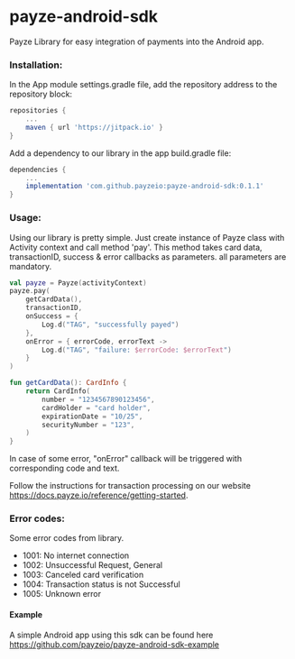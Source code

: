 # payze-android-sdk
Payze Library for easy integration of payments into the Android app.

### Installation:

In the App module settings.gradle file, add the repository address to the repository block:

```groovy
repositories {
    ...
    maven { url 'https://jitpack.io' }
}
```

Add a dependency to our library in the app build.gradle file:
```groovy
dependencies {
    ...
    implementation 'com.github.payzeio:payze-android-sdk:0.1.1'
}
```

### Usage:
Using our library is pretty simple. Just create instance of Payze class with Activity context and call method 'pay'. This method takes card data, transactionID, success & error callbacks as parameters. all parameters are mandatory.
```kotlin
val payze = Payze(activityContext)
payze.pay(
    getCardData(),
    transactionID,
    onSuccess = {
        Log.d("TAG", "successfully payed")
    },
    onError = { errorCode, errorText -> 
        Log.d("TAG", "failure: $errorCode: $errorText")
    }
)

fun getCardData(): CardInfo {
    return CardInfo(
        number = "1234567890123456",
        cardHolder = "card holder",
        expirationDate = "10/25",
        securityNumber = "123",
    )
}
```

In case of some error, "onError" callback will be triggered with corresponding code and text.

Follow the instructions for transaction processing on our website https://docs.payze.io/reference/getting-started.

### Error codes:
Some error codes from library.
* 1001: No internet connection
* 1002: Unsuccessful Request, General
* 1003: Canceled card verification
* 1004: Transaction status is not Successful
* 1005: Unknown error


#### Example
A simple Android app using this sdk can be found here https://github.com/payzeio/payze-android-sdk-example
